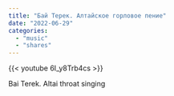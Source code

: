 ```yaml
---
title: "Бай Терек. Алтайское горловое пение"
date: "2022-06-29"
categories:
  - "music"
  - "shares"
---
```


{{< youtube 6I_y8Trb4cs >}}

Bai Terek. Altai throat singing
